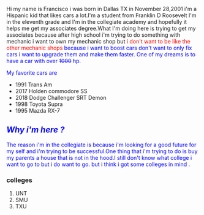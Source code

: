 Hi my name is Francisco i was born in Dallas TX in November 28,2001 i'm a Hispanic kid that likes cars a lot.I'm a student from Franklin D Roosevelt I'm in the eleventh grade and I'm in the collegiate academy and hopefully it helps me get my associates degree.What I'm doing here is trying to get my associates because after high school i'm trying to do something with mechanic i want to own my mechanic shop but</span><span style="color: #ff0000;"> i don't want to be like the other mechanic shops</span> <span style="color: #0000ff;">because i want to boost cars don't want to only fix cars i want to upgrade them and make them faster. One of my dreams is to have a car with over <del>1000</del> hp. </span>

<span style="color: #0000ff;">My favorite cars are </span>
<ul>
 	<li>1991 Trans Am</li>
 	<li>2017 Holden commodore SS</li>
 	<li>2018 Dodge Challenger SRT Demon</li>
 	<li>
<div class="FxvUNb kno-ecr-pt kno-fb-ctx sKbx2c">1998 Toyota Supra</div></li>
 	<li>1995 Mazda RX-7</li>
</ul>
<h2><span style="color: #0000ff;"><em><strong>Why i'm here ?</strong></em></span></h2>
<span style="color: #0000ff;">The reason i'm in the collegiate is because i'm looking for a good future for my self and i'm trying to be successful.One thing that i'm trying to do is buy my parents a house that is not in the hood.I still don't know what college i want to go to but i do want to go. but i think i got some colleges in mind .</span>
<h3><strong>colleges</strong></h3>
<ol>
 	<li>UNT</li>
 	<li>SMU</li>
 	<li>TXU</li>
</ol>
